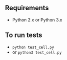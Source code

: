 
## Requirements

* Python 2.x or Python 3.x

## To run tests

* `python test_cell.py`
* or `python3 test_cell.py`
